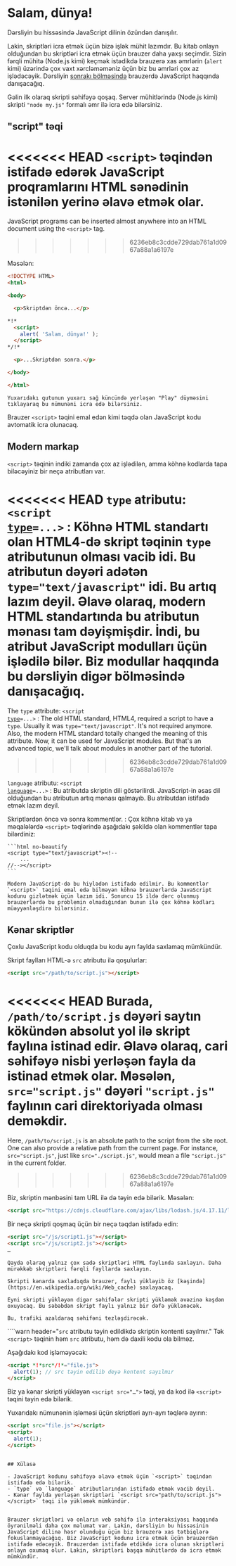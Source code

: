 # Salam, dünya!

Dərsliyin bu hissəsində JavaScript dilinin özündən danışılır.

Lakin, skriptləri icra etmək üçün bizə işlək mühit lazımdır. Bu kitab onlayn olduğundan bu skriptləri icra etmək üçün brauzer daha yaxşı seçimdir. Sizin fərqli mühitə (Node.js kimi) keçmək istədikdə brauzerə xas əmrlərin (`alert` kimi) üzərində çox vaxt xərcləməməniz üçün biz bu əmrləri çox az işlədəcəyik. Dərsliyin [sonrakı bölməsində](/ui) brauzerdə JavaScript haqqında danışacağıq.

Gəlin ilk olaraq skripti səhifəyə qoşaq. Server mühitlərində (Node.js kimi) skripti `"node my.js"` formalı əmr ilə icra edə bilərsiniz.


## "script" təqi

<<<<<<< HEAD
`<script>` təqindən istifadə edərək JavaScript proqramlarını HTML sənədinin istənilən yerinə əlavə etmək olar.
=======
JavaScript programs can be inserted almost anywhere into an HTML document using the `<script>` tag.
>>>>>>> 6236eb8c3cdde729dab761a1d0967a88a1a6197e

Məsələn:

```html run height=100
<!DOCTYPE HTML>
<html>

<body>

  <p>Skriptdən öncə...</p>

*!*
  <script>
    alert( 'Salam, dünya!' );
  </script>
*/!*

  <p>...Skriptdən sonra.</p>

</body>

</html>
```

```online
Yuxarıdakı qutunun yuxarı sağ küncündə yerləşən "Play" düyməsini tıklayaraq bu nümunəni icra edə bilərsiniz.
```

Brauzer `<script>` təqini emal edən kimi təqdə olan JavaScript kodu avtomatik icra olunacaq.


## Modern markap

`<script>` təqinin indiki zamanda çox az işlədilən, amma köhnə kodlarda tapa biləcəyiniz bir neçə atributları var.

<<<<<<< HEAD
`type` atributu: <code>&lt;script <u>type</u>=...&gt;</code>
: Köhnə HTML standartı olan HTML4-də skript təqinin `type` atributunun olması vacib idi. Bu atributun dəyəri adətən `type="text/javascript"` idi. Bu artıq lazım deyil. Əlavə olaraq, modern HTML standartında bu atributun mənası tam dəyişmişdir. İndi, bu atribut JavaScript modulları üçün işlədilə bilər. Biz modullar haqqında bu dərsliyin digər bölməsində danışacağıq.
=======
The `type` attribute: <code>&lt;script <u>type</u>=...&gt;</code>
: The old HTML standard, HTML4, required a script to have a `type`. Usually it was `type="text/javascript"`. It's not required anymore. Also, the modern HTML standard totally changed the meaning of this attribute. Now, it can be used for JavaScript modules. But that's an advanced topic, we'll talk about modules in another part of the tutorial.
>>>>>>> 6236eb8c3cdde729dab761a1d0967a88a1a6197e

`language` atributu: <code>&lt;script <u>language</u>=...&gt;</code>
: Bu atributda skriptin dili göstərilirdi. JavaScript-in əsas dil olduğundan bu atributun artıq mənası qalmayıb. Bu atributdan istifadə etmək lazım deyil.

Skriptlərdən öncə və sonra kommentlər.
: Çox köhnə kitab və ya məqalələrdə `<script>` təqlərində aşağıdakı şəkildə olan kommentlər tapa bilərdiniz:

    ```html no-beautify
    <script type="text/javascript"><!--
        ...
    //--></script>
    ```

    Modern JavaScript-də bu hiylədən istifadə edilmir. Bu kommentlər `<script>` təqini emal edə bilməyən köhnə brauzerlərdə JavaScript kodunu gizlətmək üçün lazım idi. Sonuncu 15 ildə dərc olunmuş brauzerlərdə bu problemin olmadığından bunun ilə çox köhnə kodları müəyyənləşdirə bilərsiniz.


## Kənar skriptlər

Çoxlu JavaScript kodu olduqda bu kodu ayrı faylda saxlamaq mümkündür.

Skript faylları HTML-ə `src` atributu ilə qoşulurlar:

```html
<script src="/path/to/script.js"></script>
```

<<<<<<< HEAD
Burada, `/path/to/script.js` dəyəri saytın kökündən absolut yol ilə skript faylına istinad edir. Əlavə olaraq, cari səhifəyə nisbi yerləşən fayla da istinad etmək olar. Məsələn, `src="script.js"` dəyəri `"script.js"` faylının cari direktoriyada olması deməkdir.
=======
Here, `/path/to/script.js` is an absolute path to the script from the site root. One can also provide a relative path from the current page. For instance, `src="script.js"`, just like `src="./script.js"`, would mean a file `"script.js"` in the current folder.
>>>>>>> 6236eb8c3cdde729dab761a1d0967a88a1a6197e

Biz, skriptin mənbəsini tam URL ilə də təyin edə bilərik. Məsələn:

```html
<script src="https://cdnjs.cloudflare.com/ajax/libs/lodash.js/4.17.11/lodash.js"></script>
```

Bir neçə skripti qoşmaq üçün bir neçə təqdən istifadə edin:

```html
<script src="/js/script1.js"></script>
<script src="/js/script2.js"></script>
…
```

```smart
Qayda olaraq yalnız çox sadə skriptləri HTML faylında saxlayın. Daha mürəkkəb skriptləri fərqli fayllarda saxlayın.

Skripti kənarda saxladıqda brauzer, faylı yükləyib öz [kəşində](https://en.wikipedia.org/wiki/Web_cache) saxlayacaq.

Eyni skripti yükləyən digər səhifələr skripti yükləmək əvəzinə kəşdən oxuyacaq. Bu səbəbdən skript faylı yalnız bir dəfə yüklənəcək.

Bu, trafiki azaldaraq səhifəni tezləşdirəcək.
```

````warn header="`src` atributu təyin edildikdə skriptin kontenti sayılmır."
Tək `<script>` təqinin həm `src` atributu, həm də daxili kodu ola bilməz.

Aşağıdakı kod işləməyəcək:

```html
<script *!*src*/!*="file.js">
  alert(1); // src təyin edilib deyə kontent sayılmır
</script>
```

Biz ya kənar skripti yükləyən `<script src="…">` təqi, ya da kod ilə `<script>` təqini təyin edə bilərik.

Yuxarıdakı nümunənin işləməsi üçün skriptləri ayrı-ayrı təqlərə ayırın:

```html
<script src="file.js"></script>
<script>
  alert(1);
</script>
```
````

## Xülasə

- JavaScript kodunu səhifəyə əlavə etmək üçün `<script>` təqindən istifadə edə bilərik.
- `type` və `language` atributlarından istifadə etmək vacib deyil.
- Kənar faylda yerləşən skriptləri `<script src="path/to/script.js"></script>` təqi ilə yükləmək mümkündür.


Brauzer skriptləri və onların veb səhifə ilə interaksiyası haqqında öyrənilməli daha çox məlumat var. Lakin, dərsliyin bu hissəsinin JavaScript dilinə həsr olunduğu üçün biz brauzerə xas tətbiqlərə fokuslanmayacağıq. Biz JavaScript kodunu icra etmək üçün brauzerdən istifadə edəcəyik. Brauzerdən istifadə etdikdə icra olunan skriptləri onlayn oxumaq olur. Lakin, skriptləri başqa mühitlərdə də icra etmək mümkündür.
